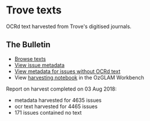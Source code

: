 # Trove texts

OCRd text harvested from Trove's digitised journals.

## The Bulletin

* [Browse texts](Bulletin/text)
* [View issue metadata](Bulletin/bulletin_issues.csv)
* [View metadata for issues without OCRd text](Bulletin/bulletin_issues_empty.csv)
* View [harvesting notebook](https://github.com/wragge/ozglam-workbench/blob/master/Trove/Cookbook/Harvesting-data-from-the-Bulletin.ipynb) in the OzGLAM Workbench

Report on harvest completed on 03 Aug 2018:

* metadata harvested for 4635 issues
* ocr text harvested for 4465 issues
* 171 issues contained no text

